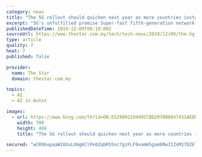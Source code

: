 ```yaml
---
category: news
title: "The 5G rollout should quicken next year as more countries install base stations and networking equipment"
excerpt: "5G's unfulfilled promise Super-fast fifth-generation network speeds are meant to revolutionise communications along with areas like urban transport – driverless cars plying our streets safely ... distributed ledger technology (such as blockchain), artificial intelligence (AI), extended reality and quantum computing. Unbreakable blockchain ..."
publishedDateTime: 2019-12-09T08:10:00Z
sourceUrl: https://www.thestar.com.my/tech/tech-news/2019/12/09/the-5g-rollout-should-quicken-next-year-as-more-countries-install-base-stations-and-networking-equipment
type: article
quality: 7
heat: 7
published: false

provider:
  name: The Star
  domain: thestar.com.my

topics:
  - AI
  - AI in Autos

images:
  - url: https://www.bing.com/th?id=ON.E52909219449CCBD2070B0847431AEDD
    width: 700
    height: 466
    title: "The 5G rollout should quicken next year as more countries install base stations and networking equipment"

secured: "wCR9bxpaaW1UUvLXmgKClPe0ZqbR55nc7gzFLF9xamH5gambMwJIZnM17DZE7l4Okc5l0OSDwDEgBqUbH2kfx3jwwnnNebyh5RoB//SyjKsWUt9ssuEuiKCwNVfRFQ2L1PKAgZeu8ajuSLsT/KPy+KCL4OpXjQg3CPEYqN7Io2rn5iusMhOnn0NSgHroorPe5WJQI0Ck0NsXIx6kafPTRM7kAJJwZR5QP7Mz39NFVyC778OUUlpZqhIbM25rhRz3AGhUto6BYIsehvtN5XGQnQ==;5RYJsJpyTv97j4HJ2lGXkg=="
---
```


